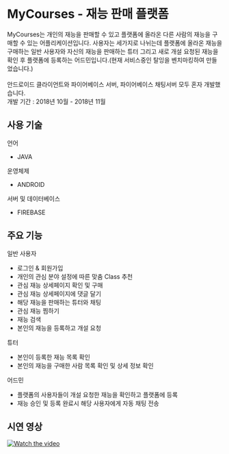 # MyCourses - 재능 판매 플랫폼

MyCourses는 개인의 재능을 판매할 수 있고 플랫폼에 올라온 다른 사람의 재능을 구매할 수 있는 어플리케이션입니다.
사용자는 세가지로 나뉘는데 플랫폼에 올라온 재능을 구매하는 일반 사용자와 자신의 재능을 판매하는 튜터 그리고 새로 개설 요청된 재능을 확인 후 플랫폼에 등록하는 어드민입니다.(현재 서비스중인 탈잉을 벤치마킹하여 만들었습니다.)<br>
<br>
안드로이드 클라이언트와 파이어베이스 서버, 파이어베이스 채팅서버 모두 혼자 개발했습니다. <br>
개발 기간 : 2018년 10월 - 2018년 11월

## 사용 기술

언어
* JAVA

운영체제
* ANDROID

서버 및 데이터베이스
* FIREBASE

## 주요 기능

일반 사용자
* 로그인 & 회원가입
* 개인의 관심 분야 설정에 따른 맞춤 Class 추천
* 관심 재능 상세페이지 확인 및 구매
* 관심 재능 상세페이지에 댓글 달기
* 해당 재능을 판매하는 튜터와 채팅
* 관심 재능 찜하기
* 재능 검색
* 본인의 재능을 등록하고 개설 요청

튜터
* 본인이 등록한 재능 목록 확인
* 본인의 재능을 구매한 사람 목록 확인 및 상세 정보 확인

어드민
* 플랫폼의 사용자들이 개설 요청한 재능을 확인하고 플랫폼에 등록
* 재능 승인 및 등록 완료시 해당 사용자에게 자동 채팅 전송

## 시연 영상
[![Watch the video](https://img.youtube.com/vi/Tw55aY4Ardw/maxresdefault.jpg)](https://www.youtube.com/watch?v=Tw55aY4Ardw)
